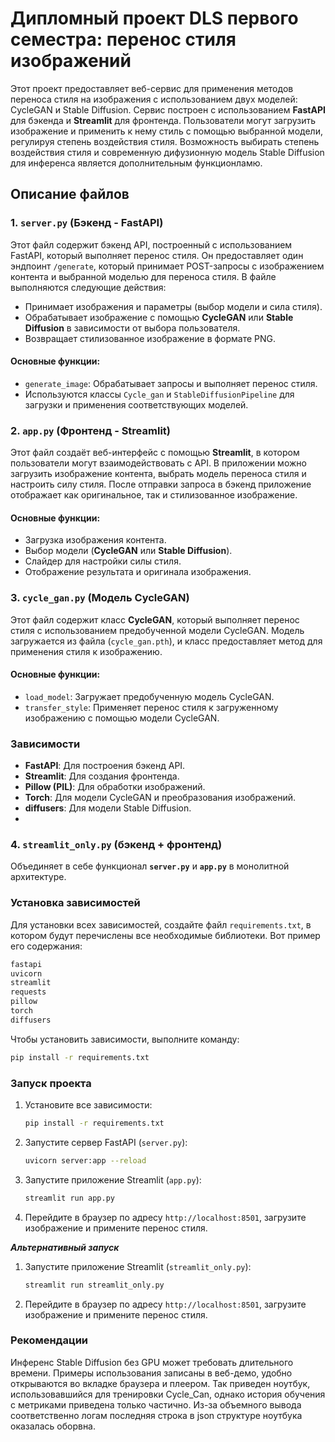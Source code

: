 # Дипломный проект DLS первого семестра: перенос стиля изображений

Этот проект предоставляет веб-сервис для применения методов переноса стиля на изображения с использованием двух моделей: CycleGAN и Stable Diffusion. Сервис построен с использованием **FastAPI** для бэкенда и **Streamlit** для фронтенда. Пользователи могут загрузить изображение и применить к нему стиль с помощью выбранной модели, регулируя степень воздействия стиля.
Возможность выбирать степень воздействия стиля и современную дифузионную модель Stable Diffusion для инференса является дополнительным функционламю.
## Описание файлов

### 1. **`server.py`** (Бэкенд - FastAPI)
Этот файл содержит бэкенд API, построенный с использованием FastAPI, который выполняет перенос стиля. Он предоставляет один эндпоинт `/generate`, который принимает POST-запросы с изображением контента и выбранной моделью для переноса стиля. В файле выполняются следующие действия:
- Принимает изображения и параметры (выбор модели и сила стиля).
- Обрабатывает изображение с помощью **CycleGAN** или **Stable Diffusion** в зависимости от выбора пользователя.
- Возвращает стилизованное изображение в формате PNG.

#### Основные функции:
- `generate_image`: Обрабатывает запросы и выполняет перенос стиля.
- Используются классы `Cycle_gan` и `StableDiffusionPipeline` для загрузки и применения соответствующих моделей.

### 2. **`app.py`** (Фронтенд - Streamlit)
Этот файл создаёт веб-интерфейс с помощью **Streamlit**, в котором пользователи могут взаимодействовать с API. В приложении можно загрузить изображение контента, выбрать модель переноса стиля и настроить силу стиля. После отправки запроса в бэкенд приложение отображает как оригинальное, так и стилизованное изображение.

#### Основные функции:
- Загрузка изображения контента.
- Выбор модели (**CycleGAN** или **Stable Diffusion**).
- Слайдер для настройки силы стиля.
- Отображение результата и оригинала изображения.

### 3. **`cycle_gan.py`** (Модель CycleGAN)
Этот файл содержит класс **CycleGAN**, который выполняет перенос стиля с использованием предобученной модели CycleGAN. Модель загружается из файла (`cycle_gan.pth`), и класс предоставляет метод для применения стиля к изображению.

#### Основные функции:
- `load_model`: Загружает предобученную модель CycleGAN.
- `transfer_style`: Применяет перенос стиля к загруженному изображению с помощью модели CycleGAN.

### Зависимости
- **FastAPI**: Для построения бэкенд API.
- **Streamlit**: Для создания фронтенда.
- **Pillow (PIL)**: Для обработки изображений.
- **Torch**: Для модели CycleGAN и преобразования изображений.
- **diffusers**: Для модели Stable Diffusion.
- 
### 4. **`streamlit_only.py`** (бэкенд + фронтенд)
Объединяет в себе функционал **`server.py`** и **`app.py`** в монолитной архитектуре.

### Установка зависимостей

Для установки всех зависимостей, создайте файл `requirements.txt`, в котором будут перечислены все необходимые библиотеки. Вот пример его содержания:

```txt
fastapi
uvicorn
streamlit
requests
pillow
torch
diffusers
```

Чтобы установить зависимости, выполните команду:

```bash
pip install -r requirements.txt
```

### Запуск проекта

1. Установите все зависимости:

   ```bash
   pip install -r requirements.txt
   ```

2. Запустите сервер FastAPI (`server.py`):
   ```bash
   uvicorn server:app --reload
   ```

3. Запустите приложение Streamlit (`app.py`):
   ```bash
   streamlit run app.py
   ```

4. Перейдите в браузер по адресу `http://localhost:8501`, загрузите изображение и примените перенос стиля.

   
***Альтернативный запуск*** 
1. Запустите приложение Streamlit (`streamlit_only.py`):
   ```bash
   streamlit run streamlit_only.py
   ```
2. Перейдите в браузер по адресу `http://localhost:8501`, загрузите изображение и примените перенос стиля.


### Рекомендации ###
Инференс Stable Diffusion без GPU может требовать длительного времени. Примеры использования записаны в веб-демо, 
удобно открываются во вкладке браузера и плеером.
Так приведен ноутбук, использовавшийся для тренировки Cycle_Can, однако история обучения с метриками приведена только частично.
Из-за объемного вывода  соответственно логам последняя строка в json структуре ноутбука оказалась оборвна.
